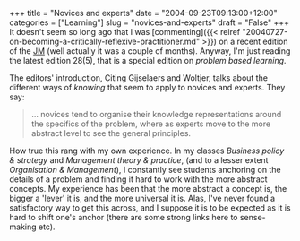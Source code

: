 +++
title = "Novices and experts"
date = "2004-09-23T09:13:00+12:00"
categories = ["Learning"]
slug = "novices-and-experts"
draft = "False"
+++
It doesn't seem so long ago that I was
[commenting]({{< relref "20040727-on-becoming-a-critically-reflexive-practitioner.md" >}})
on a recent edition of the [JM](https://www.sagepub.com/journal.aspx?pid=181)
(well actually it was a couple of months). Anyway, I'm just reading
the latest edition 28(5), that is a special edition on _problem based
learning_.

The editors' introduction, Citing Gijselaers and Woltjer, talks
about the different ways of _knowing_ that seem to apply to novices
and experts. They say:

> ... novices tend to organise their knowledge representations
> around the specifics of the problem, where as experts move to the
> more abstract level to see the general principles.

How true this rang with my own experience. In my classes _Business policy &
strategy_ and _Management theory & practice_, (and to a lesser extent
_Organisation & Management_), I constantly see students anchoring on the
details of a problem and finding it hard to work with the more abstract
concepts. My experience has been that the more abstract a concept is, the
bigger a 'lever' it is, and the more universal it is. Alas, I've never found a
satisfactory way to get this across, and I suppose it is to be expected as it
is hard to shift one's anchor (there are some strong links here to sense-making
etc).


